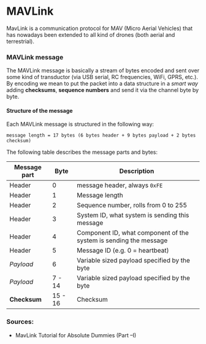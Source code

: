 # MAVLink

 MavLink is a communication protocol for MAV (Micro Aerial Vehicles) that has nowadays been extended to all kind of drones (both aerial and terrestrial).


### MAVLink message

The MAVLink message is basically a stream of bytes encoded and sent over some kind of transductor (via USB serial, RC frequencies, WiFi, GPRS, etc.). By encoding we mean  to put the packet into a data structure in a *smart way* adding **checksums**, **sequence numbers** and send it via the channel byte by byte.

#### Structure of the message

Each MAVLink message is structured in the following way:

```
message length = 17 bytes (6 bytes header + 9 bytes payload + 2 bytes checksum)
```

The following table describes the message parts and bytes:

| **Message part** | **Byte** | **Description** |
|------------------|----------|-----------------|
| Header | 0 | message header, always `0xFE`|
| Header | 1 | Message length |
| Header | 2 | Sequence number, rolls from 0 to 255 |
| Header | 3 | System ID,  what system is sending this message |
| Header | 4 | Component ID, what component of the system is sending the message |
| Header | 5 | Message ID (e.g. 0 = heartbeat) |
| *Payload* | 6 | Variable sized payload specified by the byte |
| *Payload* | 7 - 14 | Variable sized payload specified by the byte |
| **Checksum** | 15 - 16 | Checksum |






### Sources:
- MavLink Tutorial for Absolute Dummies (Part –I)
